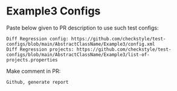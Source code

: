 # Example3 Configs
Paste below given to PR description to use such test configs:
```
Diff Regression config: https://github.com/checkstyle/test-configs/blob/main/AbstractClassName/Example3/config.xml
Diff Regression projects: https://github.com/checkstyle/test-configs/blob/main/AbstractClassName/Example3/list-of-projects.properties
```
Make comment in PR:
```
Github, generate report
```
